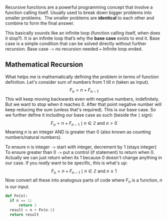 Recursive functions are a powerful programming concept that involve a function calling itself. Usually used to break down bigger problems into smaller problems.  The smaller problems are **identical** to each other and combine to form the final answer.

This  basically sounds like an infinite loop (function calling itself, when does it stop?). It *is* an infinite loop that’s why the **base case** exists to end it. Base case is a simple condition that can be solved directly without further recursion. Base case `->`  no recursion needed `=`  Infinite loop ended.

## Mathematical Recursion

What helps me is mathematically defining the problem in terms of function definition. Let's consider sum of numbers from $1$ till $n$ (taken as input).
$$
F_n = n + F_{n-1}
$$
This will keep moving backwards even with negative numbers, indefinitely. But we want to stop when it reaches 0. After that point negative number will keep reducing the sum (unless that's required). This is our base case. So we further define it including our base case as such (beside the $\mid$ sign):
$$
F_n = n+F_{n-1} \mid n \in \mathbb{Z} \text{ and } n > 0
$$
Meaning $n$ is an integer AND is greater than 0 (also known as counting numbers/natural numbers).

To ensure $n$ is integer `->` start with integer, decrement by 1 (stays integer)
To ensure greater than 0 `->` put a control (if statement) to return when 0. Actually we can just return when its 1 because 0 doesn't change anything in our case. If you *really* want to be specific, this is what's up:
$$
F_n = n+F_{n-1} \mid n \in \mathbb{Z} \text{ and } n \geq 1
$$
Now convert all these into analogous parts of code where $F_n$ is a function, $n$ is our input.
```python
def Fn(n):
  if n == 1:
      return 1
  result = n + Fn(n-1)
  return result
```
